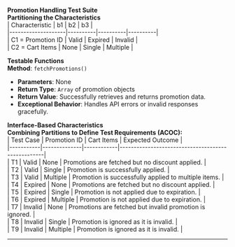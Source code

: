 

**Promotion Handling Test Suite**  
**Partitioning the Characteristics**  
| Characteristic    | b1       | b2       | b3       |  
|--------------------|----------|----------|----------|  
| C1 = Promotion ID | Valid    | Expired  | Invalid  |  
| C2 = Cart Items   | None     | Single   | Multiple |  

**Testable Functions**  
**Method**: `fetchPromotions()`  
- **Parameters**: None  
- **Return Type**: `Array` of promotion objects  
- **Return Value**: Successfully retrieves and returns promotion data.  
- **Exceptional Behavior**: Handles API errors or invalid responses gracefully.  


**Interface-Based Characteristics**  
**Combining Partitions to Define Test Requirements (ACOC):**  
| Test Case | Promotion ID | Cart Items | Expected Outcome                                   |  
|-----------|--------------|------------|---------------------------------------------------|  
| T1        | Valid        | None       | Promotions are fetched but no discount applied.   |  
| T2        | Valid        | Single     | Promotion is successfully applied.                |  
| T3        | Valid        | Multiple   | Promotion is successfully applied to multiple items. |  
| T4        | Expired      | None       | Promotions are fetched but no discount applied.   |  
| T5        | Expired      | Single     | Promotion is not applied due to expiration.       |  
| T6        | Expired      | Multiple   | Promotion is not applied due to expiration.       |  
| T7        | Invalid      | None       | Promotions are fetched but invalid promotion is ignored. |  
| T8        | Invalid      | Single     | Promotion is ignored as it is invalid.            |  
| T9        | Invalid      | Multiple   | Promotion is ignored as it is invalid.            |  

---

